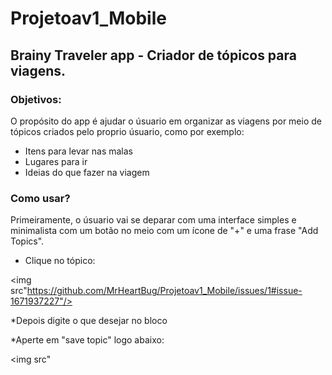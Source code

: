 # Projetoav1_Mobile
## Brainy Traveler app - Criador de tópicos para viagens.
### Objetivos:

O propósito do app é ajudar o úsuario em organizar as viagens por meio de tópicos criados pelo proprio úsuario, como por exemplo:

* Itens para levar nas malas
* Lugares para ir
* Ideias do que fazer na viagem

### Como usar?

Primeiramente, o úsuario vai se deparar com uma interface simples e minimalista com um botão no meio com um ícone de "+" e uma frase "Add Topics".
* Clique no tópico:

<img src"https://github.com/MrHeartBug/Projetoav1_Mobile/issues/1#issue-1671937227"/>

*Depois digite o que desejar no bloco

*Aperte em "save topic" logo abaixo:

<img src"
